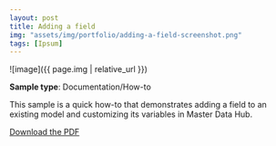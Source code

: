 ```yaml
---
layout: post
title: Adding a field
img: "assets/img/portfolio/adding-a-field-screenshot.png"
tags: [Ipsum]
---
```


![image]({{ page.img | relative_url }})

**Sample type**: Documentation/How-to

This sample is a quick how-to that demonstrates adding a field to an existing model and customizing its variables in Master Data Hub. 

[Download the PDF](link)

